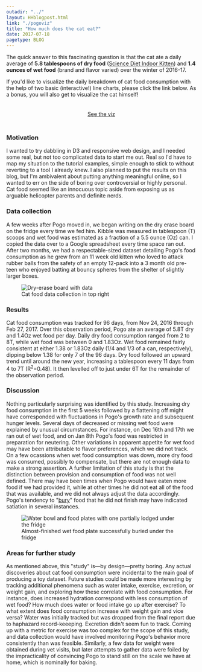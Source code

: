 ```yaml
---
outadir: "../"
layout: HHblogpost.html
link: "./pogoviz"
title: "How much does the cat eat?"
date: 2017-07-18
pagetype: BLOG
---
```


The quick answer to this fascinating question is that the cat ate a daily average of **5.8 tablespoons of dry food** ([Science Diet Indoor Kitten](http://www.hillspet.com/en/us/products/sd-feline-kitten-indoor-dry)) and **1.4 ounces of wet food** (brand and flavor varied) over the winter of 2016-17.

If you'd like to visualize the daily breakdown of cat food consumption with the help of two basic (interactive!) line charts, please click the link below. As a bonus, you will also get to visualize the cat himself!

<p style="text-align:center;padding:1.5em;"><a href="viz" class="vizbutton">See the viz</a></p>

### Motivation
I wanted to try dabbling in D3 and responsive web design, and I needed some real, but not too complicated data to start me out. Real so I'd have to map my situation to the tutorial examples, simple enough to stick to without reverting to a tool I already knew. I also planned to put the results on this blog, but I'm ambivalent about putting anything meaningful online, so I wanted to err on the side of boring over controversial or highly personal. Cat food seemed like an innocuous topic aside from exposing us as arguable helicopter parents and definite nerds.

### Data collection
A few weeks after Pogo moved in, we began writing on the dry erase board on the fridge every time we fed him. Kibble was measured in tablespoon (T) scoops and wet food was estimated as a fraction of a 5.5 ounce (Oz) can. I copied the data over to a Google spreadsheet every time space ran out. After two months, we had a respectable-sized dataset detailing Pogo's food consumption as he grew from an 11 week old kitten who loved to attack rubber balls from the safety of an empty 12-pack into a 3 month old pre-teen who enjoyed batting at bouncy spheres from the shelter of slightly larger boxes.

<figure><img src="images/data.jpg" title="Dry-erase board with data"><figcaption>Cat food data collection in top right</figcaption></figure>

### Results
Cat food consumption was tracked for 96 days, from Nov 24, 2016 through Feb 27, 2017. Over this observation period, Pogo ate an average of 5.8T dry and 1.4Oz wet food per day. Daily dry food consumption ranged from 2 to 8T, while wet food was between 0 and 1.83Oz. Wet food remained fairly consistent at either 1.38 or 1.83Oz daily (1/4 and 1/3 of a can, respectively), dipping below 1.38 for only 7 of the 96 days. Dry food followed an upward trend until around the new year, increasing a tablespoon every 11 days from 4 to 7T (R<sup>2</sup>=0.48). It then levelled off to just under 6T for the remainder of the observation period.


### Discussion
Nothing particularly surprising was identified by this study. Increasing dry food consumption in the first 5 weeks followed by a flattening off might have corresponded with fluctuations in Pogo's growth rate and subsequent hunger levels. Several days of decreased or missing wet food were explained by unusual circumstances. For instance, on Dec 16th and 17th we ran out of wet food, and on Jan 8th Pogo's food was restricted in preparation for neutering. Other variations in apparent appetite for wet food may have been attributable to flavor preferences, which we did not track. On a few ocassions when wet food consumption was down, more dry food was consumed, possibly to compensate, but there are not enough data to make a strong assertion. A further limitation of this study is that the distinction between provision and consumption of food was not well defined. There may have been times when Pogo would have eaten more food if we had provided it, while at other times he did not eat all of the food that was available, and we did not always adjust the data accordingly. Pogo's tendency to "<a href="http://www.catbehaviorassociates.com/why-do-cats-bury-food/">bury</a>" food that he did not finish may have indicated satiation in several instances.

<figure><img src="images/burying.jpg" title="Water bowl and food plates with one partially lodged under the fridge"><figcaption>Almost-finished wet food plate successfully buried under the fridge</figcaption></figure>


### Areas for further study
As mentioned above, this "study" is&mdash;by design&mdash;pretty boring. Any actual discoveries about cat food consumption were incidental to the main goal of producing a toy dataset. Future studies could be made more interesting by tracking additional phenomena such as water intake, exercise, excretion, or weight gain, and exploring how these correlate with food consumption. For instance, does increased hydration correspond with less consumption of wet food? How much does water or food intake go up after exercise? To what extent does food consumption increase with weight gain and vice versa? Water was initially tracked but was dropped from the final report due to haphazard record-keeeping. Excretion didn't seem fun to track. Coming up with a metric for exercise was too complex for the scope of this study, and data collection would have involved monitoring Pogo's behavior more consistently than was feasible. Similarly, a few data for weight were obtained during vet visits, but later attempts to gather data were foiled by the impracticality of convincing Pogo to stand still on the scale we have at home, which is nominally for baking. 


